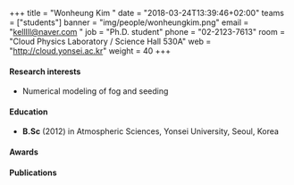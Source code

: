 ﻿+++
title = "Wonheung Kim "
date = "2018-03-24T13:39:46+02:00"
teams = ["students"]
banner = "img/people/wonheungkim.png"
email = "kelllll@naver.com "
job = "Ph.D. student"
phone = "02-2123-7613"
room = "Cloud Physics Laboratory / Science Hall 530A"
web = "http://cloud.yonsei.ac.kr"
weight = 40
+++

#### Research interests
+ Numerical modeling of fog and seeding

#### Education
 + **B.Sc** (2012) in Atmospheric Sciences, Yonsei University, Seoul, Korea

#### Awards

#### Publications
 

